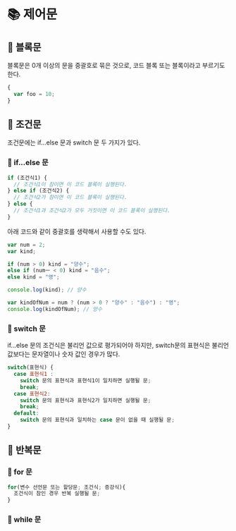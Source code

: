 # 📚 제어문

## 🎀 블록문

블록문은 0개 이상의 문을 중괄호로 묶은 것으로, 코드 블록 또는 블록이라고 부르기도 한다.

```js
{
  var foo = 10;
}
```

## 🎀 조건문
조건문에는 if...else 문과 switch 문 두 가지가 있다.

### 📌 if...else 문
```js
if (조건식1) {
  // 조건식1이 참이면 이 코드 블록이 실행된다.
} else if (조건식2) {
  // 조건식2가 참이면 이 코드 블록이 실행된다.
} else {
  // 조건식1과 조건식2가 모두 거짓이면 이 코드 블록이 실행된다.
}
```

아래 코드와 같이 중괄호를 생략해서 사용할 수도 있다.

```js
var num = 2;
var kind;

if (num > 0) kind = "양수";
else if (numㅡ < 0) kind = "음수";
else kind = "영";

console.log(kind); // 양수

var kindOfNum = num ? (num > 0 ? "양수" : "음수") : "영";
console.log(kindOfNum); // 양수
```

### 📌 switch 문

if...else 문의 조건식은 불리언 값으로 평가되어야 하지만, switch문의 표현식은 불리언 값보다는 문자열이나 숫자 값인 경우가 많다.
```js
switch(표현식) {
  case 표현식1 :
    switch 문의 표현식과 표현식1이 일치하면 실행될 문;
    break;
  case 표현식2:
    switch 문의 표현식과 표현식2가 일치하면 실행될 문;
    break;
  default:
    switch 문의 표현식과 일치하는 case 문이 없을 때 실행될 문;
}
```

## 🎀 반복문
### 📌 for 문
```js
for(변수 선언문 또는 할당문; 조건식; 증강식){
  조건식이 참인 경우 반복 실행될 문;
}
```
### 📌 while 문
